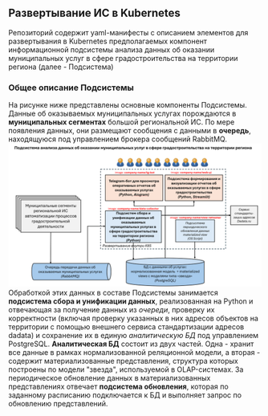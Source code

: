 ## Развертывание ИС в Kubernetes
Репозиторий содержит yaml-манифесты с описанием элементов для развертывания в Kubernetes предполагаемых компонент 
информационной подсистемы анализа данных об оказании муниципальных услуг в сфере градостроительства на территории 
региона (далее - Подсистема)

### Общее описание Подсистемы
На рисунке ниже представлены основные компоненты Подсистемы. Данные об оказываемых муниципальных услугах порождаются 
в __муниципальных сегментах__ большой региональной ИС. По мере появления данных, они размещают сообщения c данными в 
__очередь__, находящуюся под управлением брокера сообщений RabbitMQ. 
![HLD Системы](img/system-hld.png)
Обработкой этих данных в составе Подсистемы занимается __подсистема сбора и унификации данных__, реализованная на Python 
и отвечающая за получение данных из _очереди_, проверку их корректности (включая проверку указанных в них адресов 
объектов на территории с помощью внешнего сервиса стандартизации адресов dadata) и сохранение их в единую _аналитическую 
БД_ под управлением PostgreSQL. 
__Аналитическая БД__ состоит из двух частей. Одна - хранит все данные в рамках нормализованной реляционной модели,
а вторая - содержит материализованные представления, структура которых построены по модели "звезда", используемой 
в OLAP-системах.
За периодическое обновление данных в материализованных представлениях отвечает __подсистема обновления__, которая
по заданному расписанию подключается к БД и выполняет запрос по обновлению представлений. 




